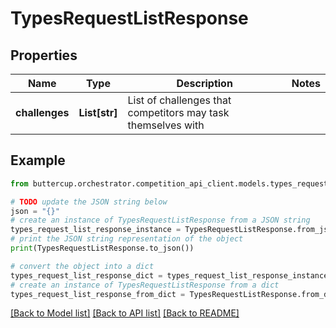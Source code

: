# TypesRequestListResponse


## Properties

Name | Type | Description | Notes
------------ | ------------- | ------------- | -------------
**challenges** | **List[str]** | List of challenges that competitors may task themselves with |

## Example

```python
from buttercup.orchestrator.competition_api_client.models.types_request_list_response import TypesRequestListResponse

# TODO update the JSON string below
json = "{}"
# create an instance of TypesRequestListResponse from a JSON string
types_request_list_response_instance = TypesRequestListResponse.from_json(json)
# print the JSON string representation of the object
print(TypesRequestListResponse.to_json())

# convert the object into a dict
types_request_list_response_dict = types_request_list_response_instance.to_dict()
# create an instance of TypesRequestListResponse from a dict
types_request_list_response_from_dict = TypesRequestListResponse.from_dict(types_request_list_response_dict)
```
[[Back to Model list]](../README.md#documentation-for-models) [[Back to API list]](../README.md#documentation-for-api-endpoints) [[Back to README]](../README.md)
